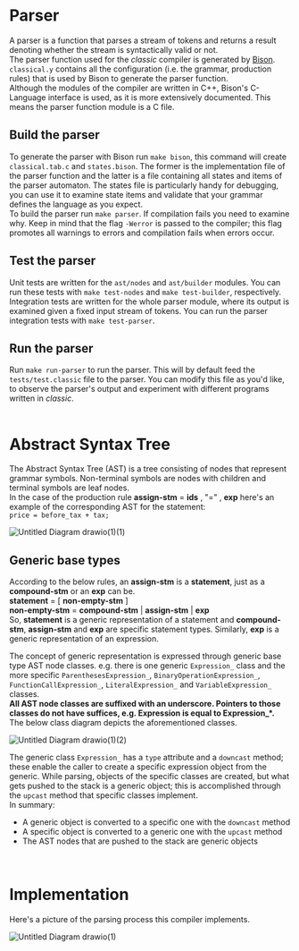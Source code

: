 # Parser

A parser is a function that parses a stream of tokens and returns a result denoting whether the stream is syntactically valid or not.  
The parser function used for the _classic_ compiler is generated by [Bison](https://www.gnu.org/software/bison/). `classical.y` contains all the configuration (i.e. the grammar, production rules) that is used by Bison to generate the parser function.  
Although the modules of the compiler are written in C++, Bison's C-Language interface is used, as it is more extensively documented. This means the parser function module is a C file.

## Build the parser
To generate the parser with Bison run `make bison`, this command will create `classical.tab.c` and `states.bison`. The former is the implementation file of the parser function and the latter is a file containing all states and items of the parser automaton. The states file is particularly handy for debugging, you can use it to examine state items and validate that your grammar defines the language as you expect.  
To build the parser run `make parser`. If compilation fails you need to examine why. Keep in mind that the flag `-Werror` is passed to the compiler; this flag promotes all warnings to errors and compilation fails when errors occur.

## Test the parser
Unit tests are written for the `ast/nodes` and `ast/builder` modules. You can run these tests with `make test-nodes` and `make test-builder`, respectively.  
Integration tests are written for the whole parser module, where its output is examined given a fixed input stream of tokens. You can run the parser integration tests with `make test-parser`.

## Run the parser
Run `make run-parser` to run the parser. This will by default feed the `tests/test.classic` file to the parser. You can modify this file as you'd like, to observe the parser's output and experiment with different programs written in _classic_.  
</br>  

# Abstract Syntax Tree
The Abstract Syntax Tree (AST) is a tree consisting of nodes that represent grammar symbols.
Non-terminal symbols are nodes with children and terminal symbols are leaf nodes.  
In the case of the production rule **assign-stm** = **ids** , "=" , **exp** here's an example of the corresponding AST for the statement:  
`price = before_tax + tax;`  

![Untitled Diagram drawio(1)(1)](https://github.com/Maxcode123/classic/assets/64724733/83303782-cdf2-49d9-b3fc-7e3a8ddcff00)  


## Generic base types
According to the below rules, an **assign-stm** is a **statement**, just as a **compound-stm** or an **exp** can be.  
**statement** = [ **non-empty-stm** ]  
**non-empty-stm** = **compound-stm** | **assign-stm** | **exp**  
So, **statement** is a generic representation of a statement and **compound-stm**, **assign-stm** and **exp** are specific statement types.
Similarly, **exp** is a generic representation of an expression.  

The concept of generic representation is expressed through generic base type AST node classes. e.g. there is one generic `Expression_` class and the more specific `ParenthesesExpression_`, `BinaryOperationExpression_`, `FunctionCallExpression_`, `LiteralExpression_` and `VariableExpression_` classes.  
**All AST node classes are suffixed with an underscore. Pointers to those classes do not have suffices, e.g. Expression is equal to Expression_*.**  
The below class diagram depicts the aforementioned classes.  

![Untitled Diagram drawio(1)(2)](https://github.com/Maxcode123/classic/assets/64724733/e66fd308-7d33-436c-bf36-c3f985ca49ff)


The generic class `Expression_` has a `type` attribute and a `downcast` method; these enable the caller to create a specific expression object from the generic. While parsing, objects of the specific classes are created, but what gets pushed to the stack is a generic object; this
is accomplished through the `upcast` method that specific classes implement.  
In summary:
* A generic object is converted to a specific one with the `downcast` method
* A specific object is converted to a generic one with the `upcast` method
* The AST nodes that are pushed to the stack are generic objects


</br>

# Implementation
Here's a picture of the parsing process this compiler implements.  

![Untitled Diagram drawio(1)](https://github.com/Maxcode123/classic/assets/64724733/16da0fe5-3b66-4b6f-9eef-3637a322c647)

